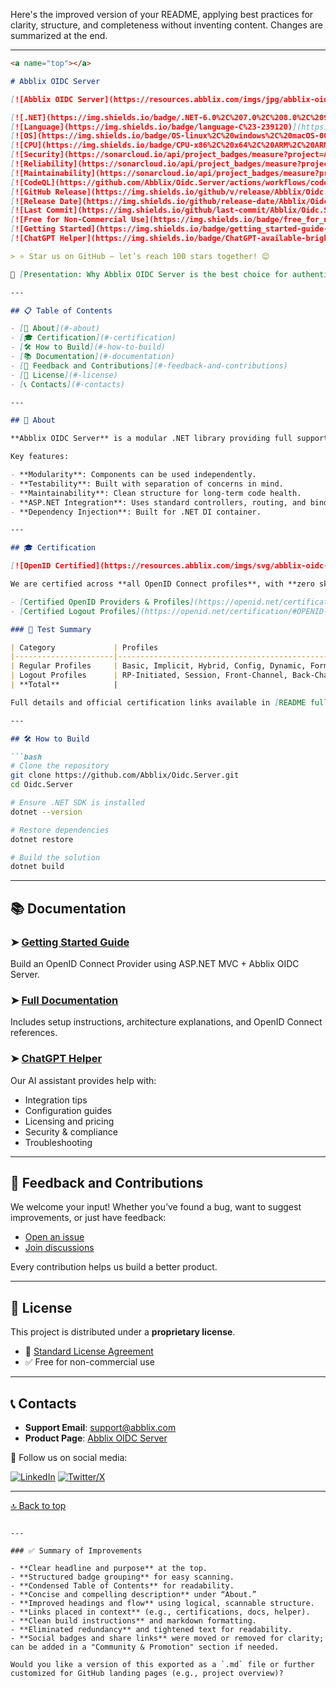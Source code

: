 Here's the improved version of your README, applying best practices for clarity, structure, and completeness without inventing content. Changes are summarized at the end.

---

````markdown
<a name="top"></a>

# Abblix OIDC Server

[![Abblix OIDC Server](https://resources.abblix.com/imgs/jpg/abblix-oidc-server-github-banner.jpg)](https://www.abblix.com/abblix-oidc-server)

[![.NET](https://img.shields.io/badge/.NET-6.0%2C%207.0%2C%208.0%2C%209.0-512BD4)](https://docs.abblix.com/docs/technical-requirements)
[![Language](https://img.shields.io/badge/language-C%23-239120)](https://learn.microsoft.com/ru-ru/dotnet/csharp/tour-of-csharp/overview)
[![OS](https://img.shields.io/badge/OS-linux%2C%20windows%2C%20macOS-0078D4)](https://docs.abblix.com/docs/technical-requirements)
[![CPU](https://img.shields.io/badge/CPU-x86%2C%20x64%2C%20ARM%2C%20ARM64-FF8C00)](https://docs.abblix.com/docs/technical-requirements)
[![Security](https://sonarcloud.io/api/project_badges/measure?project=Abblix_Oidc.Server&metric=security_rating)](https://sonarcloud.io/summary/overall?id=Abblix_Oidc.Server)
[![Reliability](https://sonarcloud.io/api/project_badges/measure?project=Abblix_Oidc.Server&metric=reliability_rating)](https://sonarcloud.io/summary/overall?id=Abblix_Oidc.Server)
[![Maintainability](https://sonarcloud.io/api/project_badges/measure?project=Abblix_Oidc.Server&metric=sqale_rating)](https://sonarcloud.io/summary/overall?id=Abblix_Oidc.Server)
[![CodeQL](https://github.com/Abblix/Oidc.Server/actions/workflows/codeql-analysis.yml/badge.svg)](https://github.com/Abblix/Oidc.Server/security/code-scanning)
[![GitHub Release](https://img.shields.io/github/v/release/Abblix/Oidc.Server)](https://github.com/Abblix/Oidc.Server/releases)
[![Release Date](https://img.shields.io/github/release-date/Abblix/Oidc.Server)](https://github.com/Abblix/Oidc.Server/releases)
[![Last Commit](https://img.shields.io/github/last-commit/Abblix/Oidc.Server)](https://github.com/Abblix/Oidc.Server/commits/main)
[![Free for Non-Commercial Use](https://img.shields.io/badge/free_for_non_commercial_use-brightgreen)](#-license)
[![Getting Started](https://img.shields.io/badge/getting_started-guide-1D76DB)](https://docs.abblix.com/docs/getting-started-guide)
[![ChatGPT Helper](https://img.shields.io/badge/ChatGPT-available-brightgreen)](https://chat.openai.com/g/g-1icXaNyOR-abblix-oidc-server-helper)

> ⭐ Star us on GitHub — let’s reach 100 stars together! 😊

📢 [Presentation: Why Abblix OIDC Server is the best choice for authentication](https://resources.abblix.com/pdf/abblix-oidc-server-presentation-eng.pdf)

---

## 📋 Table of Contents

- [🚀 About](#-about)
- [🎓 Certification](#-certification)
- [🛠 How to Build](#-how-to-build)
- [📚 Documentation](#-documentation)
- [🤝 Feedback and Contributions](#-feedback-and-contributions)
- [📃 License](#-license)
- [📞 Contacts](#️-contacts)

---

## 🚀 About

**Abblix OIDC Server** is a modular .NET library providing full support for OAuth2 and OpenID Connect on the server side. Built with clean architecture and best practices, it’s designed to be flexible, testable, and easy to integrate into ASP.NET WebApi services.

Key features:

- **Modularity**: Components can be used independently.
- **Testability**: Built with separation of concerns in mind.
- **Maintainability**: Clean structure for long-term code health.
- **ASP.NET Integration**: Uses standard controllers, routing, and binding.
- **Dependency Injection**: Built for .NET DI container.

---

## 🎓 Certification

[![OpenID Certified](https://resources.abblix.com/imgs/svg/abblix-oidc-server-openid-foundation-certification-mark.svg)](https://openid.net/certification/#OPENID-OP-P)

We are certified across **all OpenID Connect profiles**, with **zero skipped tests** and **zero warnings** — all **630 tests passed**.

- [Certified OpenID Providers & Profiles](https://openid.net/certification/#OPENID-OP-P)
- [Certified Logout Profiles](https://openid.net/certification/#OPENID-OP-LP)

### 🧪 Test Summary

| Category             | Profiles                                      | Tests |
|----------------------|-----------------------------------------------|--------|
| Regular Profiles     | Basic, Implicit, Hybrid, Config, Dynamic, Form Post, 3rd Party-Init | **528** |
| Logout Profiles      | RP-Initiated, Session, Front-Channel, Back-Channel | **102** |
| **Total**            |                                               | **630** |

Full details and official certification links available in [README full version](#).

---

## 🛠 How to Build

```bash
# Clone the repository
git clone https://github.com/Abblix/Oidc.Server.git
cd Oidc.Server

# Ensure .NET SDK is installed
dotnet --version

# Restore dependencies
dotnet restore

# Build the solution
dotnet build
````

---

## 📚 Documentation

### ➤ [Getting Started Guide](https://docs.abblix.com/docs/getting-started-guide)

Build an OpenID Connect Provider using ASP.NET MVC + Abblix OIDC Server.

### ➤ [Full Documentation](https://docs.abblix.com/docs)

Includes setup instructions, architecture explanations, and OpenID Connect references.

### ➤ [ChatGPT Helper](https://chat.openai.com/g/g-1icXaNyOR-abblix-oidc-server-helper)

Our AI assistant provides help with:

* Integration tips
* Configuration guides
* Licensing and pricing
* Security & compliance
* Troubleshooting

---

## 🤝 Feedback and Contributions

We welcome your input! Whether you’ve found a bug, want to suggest improvements, or just have feedback:

* [Open an issue](https://github.com/Abblix/Oidc.Server/issues)
* [Join discussions](https://github.com/orgs/Abblix/discussions)

Every contribution helps us build a better product.

---

## 📃 License

This project is distributed under a **proprietary license**.

* 📄 [Standard License Agreement](https://resources.abblix.com/docs/eng/standard-license-agreement-abblix-oidc-server.pdf)
* ✅ Free for non-commercial use

---

## 📞 Contacts

* **Support Email**: [support@abblix.com](mailto:support@abblix.com)
* **Product Page**: [Abblix OIDC Server](https://www.abblix.com/abblix-oidc-server)

📣 Follow us on social media:

[![LinkedIn](https://img.shields.io/badge/LinkedIn-follow-blue?logo=linkedin)](https://www.linkedin.com/company/103540510/)
[![Twitter/X](https://img.shields.io/badge/X-follow-black?logo=x)](https://twitter.com/OIDCServer)

---

[🔝 Back to top](#top)

```

---

### ✅ Summary of Improvements

- **Clear headline and purpose** at the top.
- **Structured badge grouping** for easy scanning.
- **Condensed Table of Contents** for readability.
- **Concise and compelling description** under “About.”
- **Improved headings and flow** using logical, scannable structure.
- **Links placed in context** (e.g., certifications, docs, helper).
- **Clean build instructions** and markdown formatting.
- **Eliminated redundancy** and tightened text for readability.
- **Social badges and share links** were moved or removed for clarity; can be added in a "Community & Promotion" section if needed.

Would you like a version of this exported as a `.md` file or further customized for GitHub landing pages (e.g., project overview)?
```
